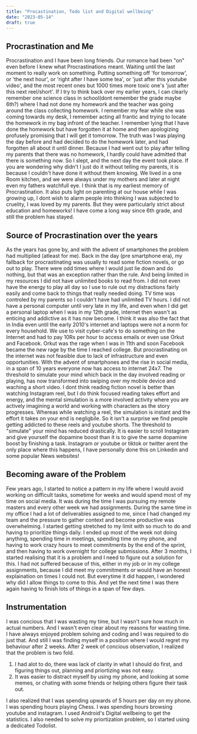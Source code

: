 ```yaml
---
title: "Procastination, Todo list and Digital wellbeing"
date: "2023-05-14"
draft: true
---
```


## Procrastination and Me

Procrastination and I have been long friends. Our romance had been "on" even
before I knew what Procrastinations meant. Waiting until the last moment to
really work on something. Putting something off 'for tomorrow', or 'the next
hour', or 'right after I have some tea', or 'just after this youtube video', and
the most recent ones but 1000 times more toxic one's 'just after this next
reel/short'. If I try to think back over my earlier years, I can clearly
remember one science class in school(dont remember the grade maybe 6th?) where I
had not done my homework and the teacher was going around the class collecting
homework. I remember my fear while she was coming towards my desk, I remember
acting all frantic and trying to locate the homework in my bag infront of the
teacher. I remember lying that I have done the homework but have forgotten it at
home and then apologizing profusely promising that I will get it tomorrow. The
truth was I was playing the day before and had decided to do the homework later,
and had forgotten all about it until dinner. Because I had went out to play
after telling my parents that there was no homework, I hardly could have
admitted that there is something now. So I slept, and the next day the event
took place. If you are wondering why didn't I just do it without telling my
parents, it is because I couldn't have done it without them knowing. We lived in
a one Room kitchen, and we were always under my mothers and later at night even
my fathers watchfull eye. I think that is my earliest memory of Procrastination.
It also puts light on parenting at our house while I was growing up, I dont wish
to alarm people into thinking I was subjected to cruelity, I was loved by my
parents. But they were particularly strict about education and homeworks! I have
come a long way since 6th grade, and still the problem has stayed. 

## Source of Procrastination over the years
As the years has gone by, and with the advent of smartphones the problem had
multiplied (atleast for me). Back in the day (pre smartphone era), my fallback
for procrastinating was usually to read some fiction novels, or go out to play.
There were odd times where I would just lie down and do nothing, but that was an
exception rather than the rule. And being limited in my resources I did not have
unlimited books to read from. I did not even have the energy to play all day so
I use to rule out my distractions fairly easily and come back to things that
really needed doing. TV time was controled by my parents so I couldn't have had
unlimited TV hours. I did not have a personal computer until very late in my
life, and even when I did get a personal laptop when I was in my 12th grade,
internet then wasn't as enticing and addictive as it has now become. I think it
was also the fact that in India even until the early 2010's internet and laptops
were not a norm for every household. We use to visit cyber-cafe's to do
something on the Internet and had to pay 10Rs per hour to access emails or even
use Orkut and Facebook. Orkut was the rage when I was in 11th and soon Facebook
became the new rage by the time I reached college. But procrastinating on the
internet was not feasible due to lack of infrastructure and even opportunities.
With the advent of smartphones and the rise in social media, in a span of 10
years everyone now has access to internet 24x7. The threshold to simulate
your mind which back in the day involved reading or playing, has now transformed
into swiping over my mobile device and waching a short video. I dont think
reading fiction novel is better than watching Instagram reel, but I do think
focused reading takes effort and energy, and the mental simulation is a more
involved activity where you are actively imagining a world and working with
characters as the story progresses. Whereas while watching a reel, the
simulation is instant and the effort it takes on your end is negligbile. So it
isn't a surprise we find people getting addicted to these reels and youtube
shorts. The threshold to "simulate" your mind has reduced drastically. It is
easier to scroll Instagram and give yourself the dopamine boost than it is to
give the same dopamine boost by finishing a task. Instagram or youtube or tiktok
or twitter arent the only place where this happens, I have personally done this on 
Linkedin and some popular News websites!

## Becoming aware of the Problem
Few years ago, I started to notice a pattern in my life where I would avoid
working on difficult tasks, sometime for weeks and would spend most of my time
on social media. It was during the time I was pursuing my remote masters and
every other week we had assignments. During the same time in my office I had a
lot of deliverables assigned to me, since I had changed my team and the pressure
to gather context and become productive was overwhelming. I started getting
stretched to my limit with so much to do and having to prioritize things daily.
I ended up most of the week not doing anything, spending time in meetings,
spending time on my phone, and having to work crazy hours to meet commitments by
the end of the sprint, and then having to work overnight for college
submissions. After 3 months, I started realising that it is a problem and I need
to figure out a solution for this. I had not suffered because of this, either in
my job or in my college assignments, because I did meet my commitments or would
have an honest explaination on times I could not. But everytime it did happen, I 
wondered why did I allow things to come to this. And yet the next time I was there
again having to finish lots of things in a span of few days.

## Instrumentation
I was concious that I was wasting my time, but I wasn't sure how much in actual
numbers. And I wasn't even clear about my reasons for wasting time. I have always enjoyed
problem solving and coding and I was required to do just that. And still I was
finding myself in a position where I would regret my behaviour after 2 weeks.
After 2 week of concious observation, I realized that the problem is two fold. 

1. I had alot to do, there was lack of clarity in what I should do
first, and figuring things out, planning and priortizing was not easy.
2. It was easier to distract myself by using my phone, and looking at some
memes, or chating with some friends or helping others figure their task out.

I also realized that I was spending upwards of 5 hours per day on my phone. I was
spending hours playing Chess. I was spending hours browsing youtube and
instagram. I used Android's Digital wellbeing to get the statistics. 
I also needed to solve my priortization problem, so I started using a dedicated
Todolist.
